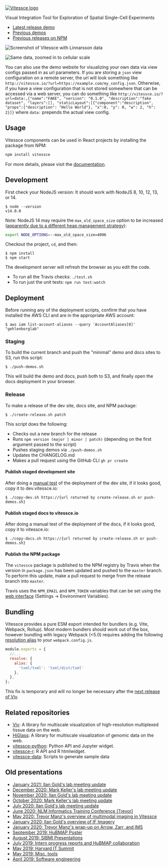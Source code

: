 <a href="http://vitessce.io">
    <img src="./img/logo-transparent.png" alt="Vitessce logo" title="Vitessce" />
</a>

Visual Integration Tool for Exploration of Spatial Single-Cell Experiments

- [Latest release demo](http://vitessce.io/)
- [Previous demos](DEMOS.md)
- [Previous releases on NPM](https://www.npmjs.com/package/vitessce?activeTab=versions)

![Screenshot of Vitessce with Linnarsson data](https://user-images.githubusercontent.com/1216518/93336741-2b60c880-f7f6-11ea-8b82-7e1e0ea45e43.png)

![Same data, zoomed in to cellular scale](https://user-images.githubusercontent.com/1216518/93337080-a4f8b680-f7f6-11ea-9e53-2c73cc661b94.png)


You can also use the demo website for visualizing your own data via view configs passed in as url parameters.  If you are storing a `json` view configuration on a remote server, the url will look something like `http://vitessce.io/?url=https://example.com/my_config.json`.  Otherwise, if you have a view configuration that is not stored somewhere that can be accessed via a web server, you can do something like `http://vitessce.io/?url=data:,{"name":"FAKE", "version": "0.1.0", "description":"fake dataset", "layers":[], "staticLayout":[{"component":"description", "props":{"description": "Hello World"}, "x":0, "y": 0, "w": 2, "h": 2}]}` where `data:` prepends the actual view config.

## Usage

Vitessce components can be used in React projects by installing the package from NPM:

```sh
npm install vitessce
```

For more details, please visit the [documentation](http://beta.vitessce.io/docs/).

## Development

First check your NodeJS version: It should work with NodeJS 8, 10, 12, 13, or 14.
```
$ node --version
v14.0.0
```

Note: NodeJS 14 may require the `max_old_space_size` option to be increased ([apparently due to a different heap management strategy](https://stackoverflow.com/a/59572966)):
```sh
export NODE_OPTIONS=--max_old_space_size=4096
```

Checkout the project, `cd`, and then:

```
$ npm install
$ npm start
```

The development server will refresh the browser as you edit the code.

- To run all the Travis checks: `./test.sh`
- To run just the unit tests: `npm run test:watch`

## Deployment

Before running any of the deployment scripts, confirm that you have installed the AWS CLI and are in the appropriate AWS account:
```
$ aws iam list-account-aliases --query 'AccountAliases[0]'
"gehlenborglab"
```

### Staging

To build the current branch and push the "minimal" demo and docs sites to S3, run this script:
```
$ ./push-demos.sh
```

This will build the demo and docs, push both to S3, and finally open the docs deployment in your browser.

### Release

To make a release of the dev site, docs site, and NPM package:

```
$ ./create-release.sh patch
```

This script does the following:
- Checks out a new branch for the release
- Runs `npm version (major | minor | patch)` (depending on the first argument passed to the script)
- Pushes staging demos via `./push-demos.sh`
- Updates the CHANGELOG.md
- Makes a pull request using the GitHub CLI `gh pr create`

#### Publish staged development site

After doing a [manual test](TESTING.md) of the deployment of the dev site,
if it looks good, copy it to dev.vitessce.io:

```
$ ./copy-dev.sh https://{url returned by create-release.sh or push-demos.sh}
```

#### Publish staged docs to vitessce.io

After doing a manual test of the deployment of the docs,
if it looks good, copy it to vitessce.io:

```
$ ./copy-docs.sh https://{url returned by create-release.sh or push-demos.sh}
```

#### Publish the NPM package

The `vitessce` package is published to the NPM registry by Travis when the version in `package.json` has been updated and pushed to the `master` branch. To perform this update, make a pull request to merge from the release branch into `master`.

Travis uses the `NPM_EMAIL` and `NPM_TOKEN` variables that can be set using the [web interface](https://travis-ci.org/github/vitessce/vitessce/settings) (Settings -> Environment Variables).

## Bundling

Vitessce provides a pure ESM export intended for bundlers (e.g. Vite, Webpack, Rollup).
Most modern bundlers should work out of the box, however bundling with legacy Webpack (<5.0) 
requires adding the following [resolution alias](https://webpack.js.org/configuration/resolve/#resolvealias)
to your `webpack.config.js`.

```javascript
module.exports = {
  //...
  resolve: {
    alias: {
      'txml/txml': 'txml/dist/txml'
    },
  },
};
```

This fix is temporary and will no longer be necessary after the [next release of Viv](https://github.com/vitessce/vitessce/pull/1049#issuecomment-939520471).

## Related repositories

- [Viv](https://github.com/hms-dbmi/viv): A library for multiscale visualization of high-resolution multiplexed tissue data on the web.
- [HiGlass](https://github.com/higlass/higlass): A library for multiscale visualization of genomic data on the web.
- [vitessce-python](https://github.com/vitessce/vitessce-python): Python API and Jupyter widget.
- [vitessce-r](https://github.com/vitessce/vitessce-r): R API and R htmlwidget.
- [vitessce-data](https://github.com/hms-dbmi/vitessce-data): Scripts to generate sample data

## Old presentations

- [January 2021: Ilan Gold's lab meeting update](https://docs.google.com/presentation/d/10kmjLxQh5ji-4TVMq06KRpXek3uje_fQpTXBqjFj0p4/edit?usp=sharing)
- [December 2020: Mark Keller's lab meeting update](https://docs.google.com/presentation/d/1rG0s5eH_NrFSk3_7lpmc9dsaUPFvnakYD59ff9D-G1M/edit?usp=sharing)
- [November 2020: Ilan Gold's lab meeting update](https://docs.google.com/presentation/d/1egAwCR8UwdRCWiGYVRelebwNDH9boBX1nJIX5auvf1w/edit?usp=sharing)
- [October 2020: Mark Keller's lab meeting update](https://docs.google.com/presentation/d/1M8dGbIGA_cfa3uZnGLnk3iMzMNVbxzza33OKBqwwlNQ/edit?usp=sharing)
- [July 2020: Ilan Gold's lab meeting update](https://docs.google.com/presentation/d/1QzKYP6sXPefBMNfY4PW4H0AMoWVbw9HeNoweLmJg17Y/edit?usp=sharing)
- [June 2020: NLM Informatics Training Conference (Trevor)](https://docs.google.com/presentation/d/1eYslI4y1LbnEGwj4XHXxqYcRKpYgqc9Y2mZTd5iCzMc/edit?usp=sharing)
- [May 2020: Trevor Manz's overview of multimodal imaging in Vitessce](https://docs.google.com/presentation/d/1NPYZPduymN7wzgN-NYRQwd15D-nUZYILJTgBR2oNb04/edit?usp=sharing)
- [January 2020: Ilan Gold's overview of IF Imagery](https://docs.google.com/presentation/d/1BSz2JefN2WSF_RwVpOrIhYD2V8D7ZLc5b21VTy2Xmlo/edit#slide=id.p)
- [January 2020: Trevor Manz's wrap-up on Arrow, Zarr, and IMS](https://docs.google.com/presentation/d/1H2hff-bW4SZ3KFD5_q0iN-Dv1yew7pVe0MbdMsA2gko/edit)
- [September 2019: HuBMAP Poster](https://drive.google.com/open?id=1pRiTN99-wZ6QuEMWzorcD4fA2Fi-7eW4)
- [August 2019: SIBMI Presentations](https://docs.google.com/presentation/d/1IRWDofdvKS3qbLY-s0a1EUijha3m-JopMYgmETOIHq0/edit?usp=sharing)
- [July 2019: Intern progress reports and HuBMAP collaboration](https://docs.google.com/presentation/d/10zanc_cHh-OcFvBeuJdKBpLnazjVh64pbbdD4kJQ7GY/edit?usp=sharing)
- [May 2019: Harvard IT Summit](https://docs.google.com/presentation/d/1eYDMedzhQtcClB2cIBo17hlaSSAu_-vzkG4LY_mGGQ8/edit#slide=id.p)
- [May 2019: Misc. tools](https://docs.google.com/presentation/d/1TaC68-r6bosnwi05BZ5bNh9tzeXsxyqmBo1gFZDxhGM/edit#slide=id.p)
- [April 2019: Software engineering](https://docs.google.com/presentation/d/1uW3J83LYaa67M9ZKe15AQw_h06QiFJBzpBickbRFcCY/edit#slide=id.p)
